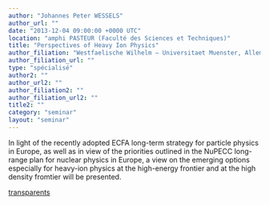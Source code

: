 ```yaml
---
author: "Johannes Peter WESSELS"
author_url: ""
date: "2013-12-04 09:00:00 +0000 UTC"
location: "amphi PASTEUR (Faculté des Sciences et Techniques)"
title: "Perspectives of Heavy Ion Physics"
author_filiation: "Westfaelische Wilhelm – Universitaet Muenster, Allemagne"
author_filiation_url: ""
type: "spécialisé"
author2: ""
author_url2: ""
author_filiation2: ""
author_filiation_url2: ""
title2: ""
category: "seminar" 
layout: "seminar"
---
```

In light of the recently adopted ECFA long-term strategy for particle physics in Europe, as well as in view of the priorities outlined in the NuPECC long-range plan for nuclear physics in Europe, a view on the emerging options especially for heavy-ion physics at the high-energy frontier and at the high density fromtier will be presented.

[transparents](images/Communication/seminaires/JohannesWessels.pdf)
